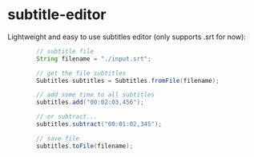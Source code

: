 # subtitle-editor

Lightweight and easy to use subtitles editor (only supports .srt for now):

```java
        // subtitle file
        String filename = "./input.srt";

        // get the file subtitles
        Subtitles subtitles = Subtitles.fromFile(filename);

        // add some time to all subtitles
        subtitles.add("00:02:03,456");

        // or subtract...
        subtitles.subtract("00:01:02,345");

        // save file
        subtitles.toFile(filename);
```



